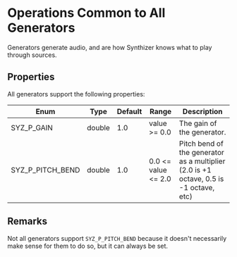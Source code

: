 # Operations Common to All Generators

Generators generate audio, and are how Synthizer knows what to play through
sources. 

## Properties

All generators support the following properties:

Enum | Type | Default | Range | Description
--- | --- | --- | --- | ---
SYZ_P_GAIN | double | 1.0 | value >= 0.0 | The gain of the generator.
SYZ_P_PITCH_BEND | double | 1.0 | 0.0 <= value <= 2.0 | Pitch bend of the generator as a multiplier (2.0 is +1 octave, 0.5 is -1 octave, etc)

## Remarks

Not all generators support `SYZ_P_PITCH_BEND` because it doesn't necessarily
make sense for them to do so, but it can always be set.
